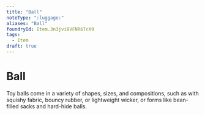 ```yaml
---
title: "Ball"
noteType: ":luggage:"
aliases: "Ball"
foundryId: Item.3n3jvi8VFNR6TcX9
tags:
  - Item
draft: true
---
```


# Ball

Toy balls come in a variety of shapes, sizes, and compositions, such as with squishy fabric, bouncy rubber, or lightweight wicker, or forms like bean-filled sacks and hard-hide balls.
